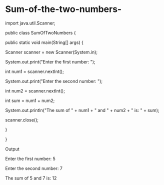 # Sum-of-the-two-numbers-
import java.util.Scanner;

public class SumOfTwoNumbers {

public static void main(String[] args) {

Scanner scanner = new Scanner(System.in);

System.out.print("Enter the first number: ");

int num1 = scanner.nextInt();

System.out.print("Enter the second number: ");

int num2 = scanner.nextInt();

int sum = num1 + num2;

System.out.println("The sum of " + num1 + " and " + num2 + " is: " + sum);

scanner.close();

}

}

Output

Enter the first number: 5

Enter the second number: 7

The sum of 5 and 7 is: 12
